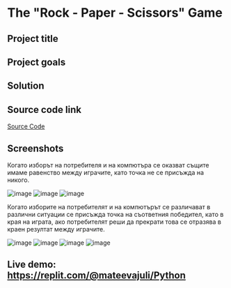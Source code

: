 # The "Rock - Paper - Scissors" Game
## Project title
## Project goals
## Solution
## Source code link
[Source Code](rock_paper_scissors.py)
## Screenshots
Когато изборът на потребителя и на компютъра се оказват същите имаме равенство между играчите, като точка не се присъжда на никого.

![image](https://github.com/julesmlol/RockPaperScissorsJuli/assets/161972469/677777cb-f7f3-49eb-8672-c885281880e5)
![image](https://github.com/julesmlol/RockPaperScissorsJuli/assets/161972469/2559908a-9aba-456d-bd08-ddfe1f69786e)
![image](https://github.com/julesmlol/RockPaperScissorsJuli/assets/161972469/bad0a67b-61a0-4370-a450-32a7c5cc1d6d)

Когато изборите на потребителят и на компютърът се различават в различни ситуации се присъжда точка на съответния победител, като в края на играта, ако потребителят реши да прекрати това се отразява в краен резултат между играчите.

![image](https://github.com/julesmlol/RockPaperScissorsJuli/assets/161972469/c988edb6-3d07-4869-b3fa-a70884df1846)
![image](https://github.com/julesmlol/RockPaperScissorsJuli/assets/161972469/6dffb95a-4c8e-4ef1-84fd-19787d5a0581)
![image](https://github.com/julesmlol/RockPaperScissorsJuli/assets/161972469/4cfce193-2ef3-4a56-8794-a47df5a6845d)
![image](https://github.com/julesmlol/RockPaperScissorsJuli/assets/161972469/afbc86a8-dcb0-4099-9a22-300a57618c64)



## Live demo: https://replit.com/@mateevajuli/Python
